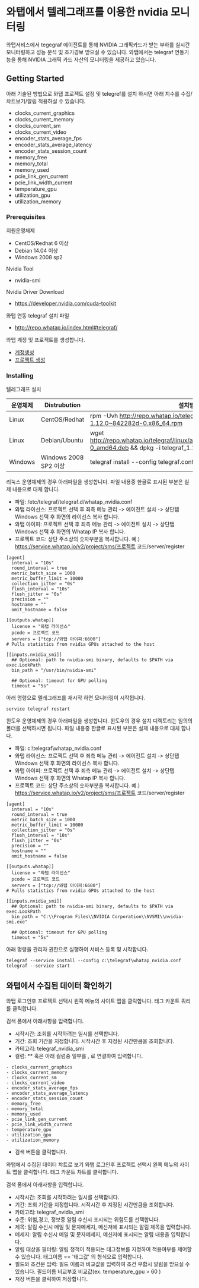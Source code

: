 # 와탭에서 텔레그래프를 이용한 nvidia 모니터링

와탭서비스에서 tegegraf 에이전트를 통해 NVIDIA 그래픽카드가 받는 부하를 실시간 모니터링하고 성능 분석 및 조기경보 받으실 수 있습니다. 와탭에서는 telegraf 연동기능을 통해 NVIDIA 그래픽 카드 자산의 모니터링을 제공하고 있습니다.   

## Getting Started

아래 기술된 방법으로 와탭 프로젝트 설정 및 telegref를 설치 하시면 아래 지수를 수집/챠트보기/알림 적용하실 수 있습니다.
- clocks_current_graphics
- clocks_current_memory
- clocks_current_sm
- clocks_current_video
- encoder_stats_average_fps
- encoder_stats_average_latency
- encoder_stats_session_count
- memory_free
- memory_total
- memory_used
- pcie_link_gen_current
- pcie_link_width_current
- temperature_gpu
- utilization_gpu
- utilization_memory

### Prerequisites

지원운영체제
- CentOS/Redhat 6 이상
- Debian 14.04 이상
- Windows 2008 sp2

Nvidia Tool
- nvidia-smi

Nvidia Driver Download
- https://developer.nvidia.com/cuda-toolkit

와탭 연동 telegraf 설치 파일
- http://repo.whatap.io/index.html#telegraf/

와탭 계정 및 프로젝트를 생성합니다.
- [계정생성](https://www.whatap.io)
- [프로젝트 생성](https://service.whatap.io/v2/account/project/list)

### Installing

텔레그래프 설치

|운영체제|Distrubution|설치방법|
|------|---|---|
|Linux|CentOS/Redhat|rpm -Uvh http://repo.whatap.io/telegraf/linux/amd64/telegraf-1.12.0~842282d-0.x86_64.rpm|
|Linux|Debian/Ubuntu|wget http://repo.whatap.io/telegraf/linux/amd64/telegraf_1.12.0~842282d-0_amd64.deb && dpkg -i telegraf_1.12.0~842282d-0_amd64.deb|
|Windows|Windows 2008 SP2 이상|telegraf install --config telegraf.conf|

리눅스 운영체제의 경우 아래파일을 생성합니다. 파일 내용중 한글로 표시된 부분은 실제 내용으로 대체 합나다.
- 파일: /etc/telegraf/telegraf.d/whatap_nvidia.conf
- 와탭 라이선스: 프로젝트 선택 후 죄측 메뉴 관리 -> 에이전트 설치 -> 상단탭 Windows 선택 후 화면의 라이선스 복사 합니다.
- 와탭 아이피: 프로젝트 선택 후 죄측 메뉴 관리 -> 에이전트 설치 -> 상단탭 Windows 선택 후 화면의 Whatap IP 복사 합니다.
- 프로젝트 코드: 상단 주소상의 숫자부분을 복사합니다. 예.) https://service.whatap.io/v2/project/sms/프로젝트 코드/server/register 
```
[agent]
  interval = "10s"
  round_interval = true
  metric_batch_size = 1000
  metric_buffer_limit = 10000
  collection_jitter = "0s"
  flush_interval = "10s"
  flush_jitter = "0s"
  precision = ""
  hostname = ""
  omit_hostname = false

[[outputs.whatap]]
  license = "와탭 라이선스"
  pcode = 프로젝트 코드
  servers = ["tcp://와탭 아이피:6600"]
# Pulls statistics from nvidia GPUs attached to the host

[[inputs.nvidia_smi]]
  ## Optional: path to nvidia-smi binary, defaults to $PATH via exec.LookPath
  bin_path = "/usr/bin/nvidia-smi"

  ## Optional: timeout for GPU polling
  timeout = "5s"
```

아래 명령으로 텔레그래프를 재시작 하면 모니터링이 시작됩니다. 
```
service telegraf restart
```

윈도우 운영체제의 경우 아래파일을 생성합니다. 윈도우의 경우 설치 디렉토리는 임의의 폴더를 선택하시면 됩니다.
파일 내용중 한글로 표시된 부분은 실제 내용으로 대체 합나다.
- 파일: c:\telegraf\whatap_nvidia.conf
- 와탭 라이선스: 프로젝트 선택 후 죄측 메뉴 관리 -> 에이전트 설치 -> 상단탭 Windows 선택 후 화면의 라이선스 복사 합니다.
- 와탭 아이피: 프로젝트 선택 후 죄측 메뉴 관리 -> 에이전트 설치 -> 상단탭 Windows 선택 후 화면의 Whatap IP 복사 합니다.
- 프로젝트 코드: 상단 주소상의 숫자부분을 복사합니다. 예.) https://service.whatap.io/v2/project/sms/프로젝트 코드/server/register 
```
[agent]
  interval = "10s"
  round_interval = true
  metric_batch_size = 1000
  metric_buffer_limit = 10000
  collection_jitter = "0s"
  flush_interval = "10s"
  flush_jitter = "0s"
  precision = ""
  hostname = ""
  omit_hostname = false

[[outputs.whatap]]
  license = "와탭 라이선스"
  pcode = 프로젝트 코드
  servers = ["tcp://와탭 아이피:6600"]
# Pulls statistics from nvidia GPUs attached to the host

[[inputs.nvidia_smi]]
  ## Optional: path to nvidia-smi binary, defaults to $PATH via exec.LookPath
  bin_path = "C:\\Program Files\\NVIDIA Corporation\\NVSMI\\nvidia-smi.exe"

  ## Optional: timeout for GPU polling
  timeout = "5s"
```

아래 명령을 관리자 권한으로 실행하여 서비스 등록 및 시작합니다.


```
telegraf --service install --config c:\telegraf\whatap_nvidia.conf
telegraf --service start
```

## 와탭에서 수집된 데이터 확인하기

와탭 로그인후 프로젝트 선택시 왼쪽 메뉴의 사이트 맵을 클릭합니다.
태그 카운트 쿼리를 클릭합니다. 

검색 폼에서 아래사항을 입력합니다.
- 시작시간: 조회를 시작하려는 일시를 선택합니다.
- 기간: 조회 기간을 지정합니다. 시작시간 후 지정된 시간만큼을 조회합니다.
- 카테고리: telegraf_nvidia_smi
- 컬럼: ** 혹은 아래 컬럼중 일부를 , 로 연결하여 입력합니다.
```
- clocks_current_graphics
- clocks_current_memory
- clocks_current_sm
- clocks_current_video
- encoder_stats_average_fps
- encoder_stats_average_latency
- encoder_stats_session_count
- memory_free
- memory_total
- memory_used
- pcie_link_gen_current
- pcie_link_width_current
- temperature_gpu
- utilization_gpu
- utilization_memory
```
- 검색 버튼을 클릭합니다.

와탭에서 수집된 데이터 챠트로 보기
와탭 로그인후 프로젝트 선택시 왼쪽 메뉴의 사이트 맵을 클릭합니다.
태그 카운트 챠트를 클릭합니다. 

검색 폼에서 아래사항을 입력합니다.
- 시작시간: 조회를 시작하려는 일시를 선택합니다.
- 기간: 조회 기간을 지정합니다. 시작시간 후 지정된 시간만큼을 조회합니다.
- 카테고리: telegraf_nvidia_smi
- 수준: 위험,경고, 정보중 알림 수신시 표시되는 위험도를 선택합니다.
- 제목: 알림 수신시 메일 및 문자메세지, 메신저에 표시되는 알림 제목을 입력합니다.
- 메세지: 알림 수신시 메일 및 문자메세지, 메신저에 표시되는 알림 내용을 입력합니다.
- 알림 대상을 필터링: 알림 정책이 적용되는 태그정보를 지정하여 적용여부를 제어할 수 있습니다. 태그이름 == '태그값' 의 형식으로 입력합니다.
- 필드와 조건문 입력: 필드 이름과 비교값을 입력하여 조건 부합시 알림을 받으실 수 있습니다. 필드이름 비교부호 비교값(ex. temperature_gpu > 60 )
- 저장 버튼을 클릭하여 저장합니다.
